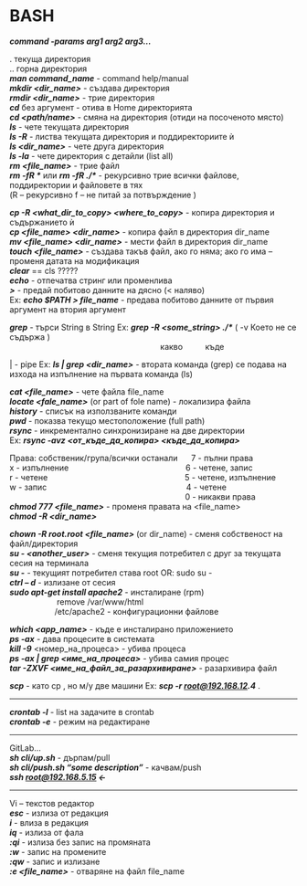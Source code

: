 # BASH

**_command  -params  arg1  arg2  arg3…_**  

.	    текуща директория  
..	   горна директория  
**_man  command_name_**	      - command help/manual  
**_mkdir  <dir_name>_**	- създава директория  
**_rmdir  <dir_name>_**	- трие директория  
**_cd_**  без аргумент	- отива в Home директорията  
**_cd <path/name>_** 	- смяна на директория (отиди на посоченото място)  
**_ls_**	- чете текущата директория  
**_ls -R_**	- листва текущата директория и поддиректориите ѝ  
**_ls <dir_name>_**      - чете друга директория  
**_ls -la_**	- чете директория с детайли  (list all)  
**_rm <file_name>_**     - трие файл  
**_rm  -fR  *_**          или         **_rm  -fR  ./*_**	- рекурсивно трие всички файлове, поддиректории и файловете в тях  
    (R – рекурсивно	f – не питай за потвърждение	)  
  
**_cp  -R  <what_dir_to_copy>  <where_to_copy>_**	      - копира директория и съдържанието ѝ  
**_cp  <file_name>  <dir_name>_**        - копира файл в директория dir_name  
**_mv <file_name>  <dir_name>_**       - мести файл в директория  dir_name  
**_touch  <file_name>_**	- създава такъв файл, ако го няма; ако го има – променя датата на модификация  
**_clear_**  ==  cls	?????  
**_echo_**	- отпечатва стринг или променлива  
**_>_**	- предай побитово данните  на дясно (<   наляво)  
Ex:	**_echo  $PATH  >  file_name_**	- предава побитово данните от първия аргумент на втория аргумент  

**_grep_**	- търси String в String
 Ex:	**_grep -R <some_string> ./*_** 	(   -v    Което не се съдържа  )  
  &nbsp;&nbsp;&nbsp;&nbsp;&nbsp;&nbsp;&nbsp;&nbsp;&nbsp;&nbsp;&nbsp;&nbsp;&nbsp;&nbsp;&nbsp;&nbsp;&nbsp;&nbsp;&nbsp;&nbsp;&nbsp;&nbsp;&nbsp;&nbsp;&nbsp;&nbsp;&nbsp;&nbsp;&nbsp;&nbsp;&nbsp;&nbsp;&nbsp;&nbsp;&nbsp;&nbsp;&nbsp;&nbsp;&nbsp;&nbsp;&nbsp;&nbsp;&nbsp;&nbsp;&nbsp;&nbsp;&nbsp;&nbsp;&nbsp;&nbsp;&nbsp;&nbsp;&nbsp;&nbsp;&nbsp;&nbsp;&nbsp;&nbsp;&nbsp;&nbsp;&nbsp;&nbsp;&nbsp;&nbsp;&nbsp;&nbsp;  какво&nbsp;&nbsp;&nbsp;	&nbsp;&nbsp;&nbsp;&nbsp;&nbsp;         къде				

|	- pipe
Ex:	**_ls  |  grep  <dir_name>_**	- втората команда (grep) се подава на изхода на изпълнение на първата команда (ls)  

**_cat  <file_name>_**	- чете файла file_name  
**_locate  <fale_name>_**   (or part of fole name)	- локализира файла  
**_history_**	- списък на използваните команди  
**_pwd_**	- показва текущо местоположение (full path)  
**_rsync_**	- инкрементално синхронизиране на две директории  
 Ex:	**_rsync  -avz  <от_къде_да_копира>  <къде_да_копира>_**  

Права:   собственик/група/всички останали					&nbsp;&nbsp;&nbsp;&nbsp;&nbsp;7	- пълни права  
x  - изпълнение &nbsp;&nbsp;&nbsp;&nbsp;&nbsp;&nbsp;&nbsp;&nbsp;&nbsp;&nbsp;&nbsp;&nbsp;&nbsp;&nbsp;&nbsp;&nbsp;&nbsp;&nbsp;&nbsp;&nbsp;&nbsp;&nbsp;&nbsp;&nbsp;&nbsp;&nbsp;&nbsp;&nbsp;&nbsp;&nbsp;&nbsp;&nbsp;&nbsp;&nbsp;&nbsp;&nbsp;&nbsp;&nbsp;&nbsp;&nbsp;&nbsp;&nbsp;&nbsp;&nbsp;&nbsp;&nbsp;&nbsp;&nbsp;&nbsp;&nbsp;&nbsp;6	- четене, запис  
r  - четене	&nbsp;&nbsp;&nbsp;&nbsp;&nbsp;&nbsp;&nbsp;&nbsp;&nbsp;&nbsp;&nbsp;&nbsp;&nbsp;&nbsp;&nbsp;&nbsp;&nbsp;&nbsp;&nbsp;&nbsp;&nbsp;&nbsp;&nbsp;&nbsp;&nbsp;&nbsp;&nbsp;&nbsp;&nbsp;&nbsp;&nbsp;&nbsp;&nbsp;&nbsp;&nbsp;&nbsp;&nbsp;&nbsp;&nbsp;&nbsp;&nbsp;&nbsp;&nbsp;&nbsp;&nbsp;&nbsp;&nbsp;&nbsp;&nbsp;&nbsp;&nbsp;&nbsp;&nbsp;&nbsp;&nbsp;&nbsp;&nbsp;&nbsp;&nbsp;								5	- четене, изпълнение  
w  - запис	&nbsp;&nbsp;&nbsp;&nbsp;&nbsp;&nbsp;&nbsp;&nbsp;&nbsp;&nbsp;&nbsp;&nbsp;&nbsp;&nbsp;&nbsp;&nbsp;&nbsp;&nbsp;&nbsp;&nbsp;&nbsp;&nbsp;&nbsp;&nbsp;&nbsp;&nbsp;&nbsp;&nbsp;&nbsp;&nbsp;&nbsp;&nbsp;&nbsp;&nbsp;&nbsp;&nbsp;&nbsp;&nbsp;&nbsp;&nbsp;&nbsp;&nbsp;&nbsp;&nbsp;&nbsp;&nbsp;&nbsp;&nbsp;&nbsp;&nbsp;&nbsp;&nbsp;&nbsp;&nbsp;&nbsp;&nbsp;&nbsp;&nbsp;&nbsp;&nbsp;&nbsp;4	- четене  
&nbsp;&nbsp;&nbsp;&nbsp;&nbsp;&nbsp;&nbsp;&nbsp;&nbsp;&nbsp;&nbsp;&nbsp;&nbsp;&nbsp;&nbsp;&nbsp;&nbsp;&nbsp;&nbsp;&nbsp;&nbsp;&nbsp;&nbsp;&nbsp;&nbsp;&nbsp;&nbsp;&nbsp;&nbsp;&nbsp;&nbsp;&nbsp;&nbsp;&nbsp;&nbsp;&nbsp;&nbsp;&nbsp;&nbsp;&nbsp;&nbsp;&nbsp;&nbsp;&nbsp;&nbsp;&nbsp;&nbsp;&nbsp;&nbsp;&nbsp;&nbsp;&nbsp;&nbsp;&nbsp;&nbsp;&nbsp;&nbsp;&nbsp;&nbsp;&nbsp;&nbsp;&nbsp;&nbsp;&nbsp;&nbsp;&nbsp;&nbsp;&nbsp;&nbsp;&nbsp;&nbsp;&nbsp;&nbsp;&nbsp;&nbsp;&nbsp;&nbsp;&nbsp;0	- никакви права  
**_chmod  777  <file_name>_**	- променя правата на <file_name>  
**_chmod  -R  <dir_name>_**  

**_chown  -R  root.root  <file_name>_**    (or  dir_name)	- сменя собственост на файл/директория  
**_su  - <another_user>_**	- сменя текущия потребител с друг за текущата сесия на терминала  
**_su -_**	- текущият потребител става root	OR: sudo  su -  
**_ctrl – d_**		- излизане от сесия  
**_sudo  apt-get  install  apache2_**		- инсталиране  (rpm)  
&nbsp;&nbsp;&nbsp;&nbsp;&nbsp;&nbsp;&nbsp;&nbsp;&nbsp;&nbsp;&nbsp;&nbsp;&nbsp;&nbsp;&nbsp;&nbsp;&nbsp;&nbsp;&nbsp;&nbsp;&nbsp;remove			/var/www/html  
&nbsp;&nbsp;&nbsp;&nbsp;&nbsp;&nbsp;&nbsp;&nbsp;&nbsp;&nbsp;&nbsp;&nbsp;&nbsp;&nbsp;&nbsp;&nbsp;&nbsp;&nbsp;&nbsp;&nbsp;/etc/apache2	- конфигурационни файлове  

**_which  <app_name>_**	- къде е инсталирано приложението  
**_ps  -ax_**		- дава процесите в системата  
**_kill  -9_**  <номер_на_процеса>	      - убива процеса  
**_ps  -ax  |  grep   <име_на_процеса>_**         - убива самия процес  
**_tar  -ZXVF  <име_на_файл_за_разархивиране>_**	- разархивира файл  

**_scp_**	- като cp , но м/у две машини
Ex:	**_scp  -r  root@192.168.12.4_**    .	
- - - - - - - - - - - - - - - - - - - - - - - - - - - - - - - - - - - - - - - - - - - -  
**_crontab  -l_**	- list на задачите в crontab  
**_crontab  -e_**	- режим на редактиране  
- - - - - - - - - - - - - - - - - - - - - - - - - - - - - - - - - - - - - - - - - - - -  
GitLab…  
**_sh  cli/up.sh_**		- дърпам/pull  
**_sh  cli/push.sh  “some description”_**	- качвам/push  
**_ssh  root@192.168.5.15	<-_**  
- - - - - - - - - - - - - - - - - - - - - - - - - - - - - - - - - - - - - - - - - - - -  
Vi – текстов редактор  
**_esc_**	- излиза от редакция  
**_i_**	- влиза в редакция  
**_iq_**	- излиза от фала  
**_:qi_**	- излиза без запис на промяната  
**_:w_**	- запис на промените  
**_:qw_**	- запис и излизане  
**_:е  <file_name>_**		- отваряне на файл file_name  
